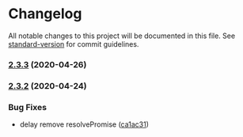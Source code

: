 # Changelog

All notable changes to this project will be documented in this file. See [standard-version](https://github.com/conventional-changelog/standard-version) for commit guidelines.

### [2.3.3](https://github.com/vicanso/async-local-storage/compare/v2.3.2...v2.3.3) (2020-04-26)

### [2.3.2](https://github.com/vicanso/async-local-storage/compare/v2.3.1...v2.3.2) (2020-04-24)


### Bug Fixes

* delay remove resolvePromise ([ca1ac31](https://github.com/vicanso/async-local-storage/commit/ca1ac3153750ff659758754605cb7490548ebb89))
